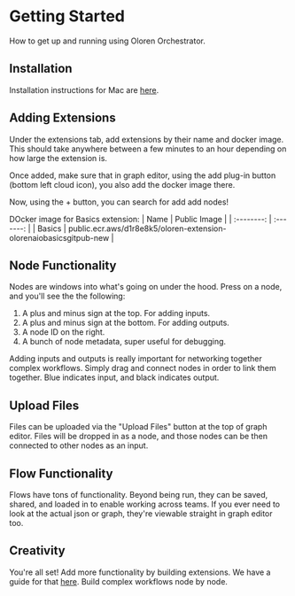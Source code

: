 # Getting Started 

How to get up and running using Oloren Orchestrator.

## Installation

Installation instructions for Mac are [here](https://oloren-ai.notion.site/Orchestrator-Mac-OS-Install-Guide-a42271e138e24e6f855ece0ec3647067). 

## Adding Extensions

Under the extensions tab, add extensions by their name and docker image. This should take anywhere between a few minutes to an hour depending on how large the extension is.

Once added, make sure that in graph editor, using the add plug-in button (bottom left cloud icon), you also add the docker image there. 

Now, using the + button, you can search for add add nodes! 

DOcker image for Basics extension:
| Name    | Public Image |
| :--------: | :-------: |
| Basics  | public.ecr.aws/d1r8e8k5/oloren-extension-olorenaiobasicsgitpub-new    |

## Node Functionality

Nodes are windows into what's going on under the hood. Press on a node, and you'll see the the following: 
1. A plus and minus sign at the top. For adding inputs. 
2. A plus and minus sign at the bottom. For adding outputs. 
3. A node ID on the right. 
4. A bunch of node metadata, super useful for debugging. 

Adding inputs and outputs is really important for networking together complex workflows. Simply drag and connect nodes in order to link them together. Blue indicates input, and black indicates output. 

## Upload Files

Files can be uploaded via the "Upload Files" button at the top of graph editor. Files will be dropped in as a node, and those nodes can be then connected to other nodes as an input.

## Flow Functionality

Flows have tons of functionality. Beyond being run, they can be saved, shared, and loaded in to enable working across teams. If you ever need to look at the actual json or graph, they're viewable straight in graph editor too.

## Creativity

You're all set! Add more functionality by building extensions. We have a guide for that [here](https://oloren-ai.github.io/python-extension-lib/index.html).  Build complex workflows node by node. 